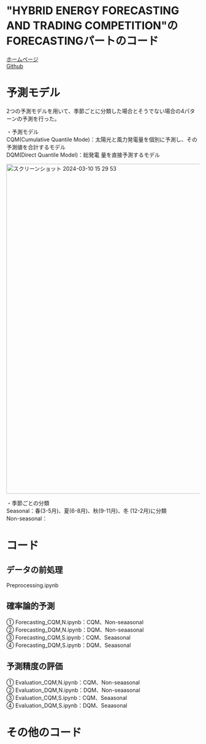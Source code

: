 # "HYBRID ENERGY FORECASTING AND TRADING COMPETITION"のFORECASTINGパートのコード
[ホームページ](https://ieee-dataport.org/competitions/hybrid-energy-forecasting-and-trading-competition#files)  
[Github](https://github.com/jbrowell/HEFTcom24)  

# 予測モデル
2つの予測モデルを用いて、季節ごとに分類した場合とそうでない場合の4パターンの予測を行った。  

・予測モデル  
CQM(Cumulative Quantile Mode)：太陽光と風力発電量を個別に予測し、その予測値を合計するモデル    
DQM(Direct Quantile Model)：総発電 量を直接予測するモデル   

<img width="859" alt="スクリーンショット 2024-03-10 15 29 53" src="https://github.com/naruchoo/local_competition/assets/130206918/597519de-b4c5-43e7-8066-7544ebe3446e">  


・季節ごとの分類  
Seasonal：春(3-5月)、夏(6-8月)、秋(9-11月)、冬 (12-2月)に分類  
Non-seasonal：  

# コード  
## データの前処理  
Preprocessing.ipynb  

## 確率論的予測  
① Forecasting_CQM,N.ipynb：CQM、Non-seaasonal  
② Forecasting_DQM,N.ipynb：DQM、Non-seaasonal  
③ Forecasting_CQM,S.ipynb：CQM、Seaasonal  
④ Forecasting_DQM,S.ipynb：DQM、Seaasonal  

## 予測精度の評価
① Evaluation_CQM,N.ipynb：CQM、Non-seaasonal  
② Evaluation_DQM,N.ipynb：DQM、Non-seaasonal  
③ Evaluation_CQM,S.ipynb：CQM、Seaasonal  
④ Evaluation_DQM,S.ipynb：DQM、Seaasonal  

# その他のコード
